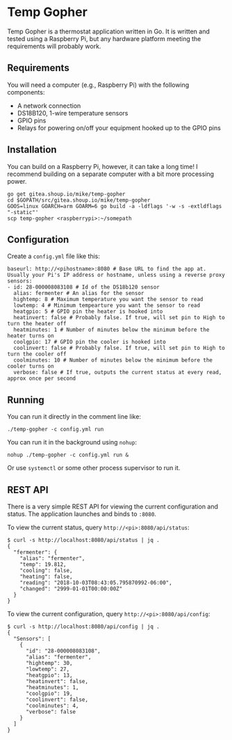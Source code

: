 # Temp Gopher

Temp Gopher is a thermostat application written in Go. It is written and tested using a Raspberry Pi, but any hardware platform meeting the requirements will probably work.

## Requirements

You will need a computer (e.g., Raspberry Pi) with the following components:

* A network connection
* DS18B120, 1-wire temperature sensors
* GPIO pins
* Relays for powering on/off your equipment hooked up to the GPIO pins

## Installation

You can build on a Raspberry Pi, however, it can take a long time! I recommend building on a separate computer with a bit more processing power.

```
go get gitea.shoup.io/mike/temp-gopher
cd $GOPATH/src/gitea.shoup.io/mike/temp-gopher
GOOS=linux GOARCH=arm GOARM=6 go build -a -ldflags '-w -s -extldflags "-static"'
scp temp-gopher <raspberrypi>:~/somepath
```

## Configuration

Create a `config.yml` file like this:

```
baseurl: http://<pihostname>:8080 # Base URL to find the app at. Usually your Pi's IP address or hostname, unless using a reverse proxy
sensors:
- id: 28-000008083108 # Id of the DS18b120 sensor
  alias: fermenter # An alias for the sensor
  hightemp: 8 # Maximum temperature you want the sensor to read
  lowtemp: 4 # Minimum tempearture you want the sensor to read
  heatgpio: 5 # GPIO pin the heater is hooked into
  heatinvert: false # Probably false. If true, will set pin to High to turn the heater off
  heatminutes: 1 # Number of minutes below the minimum before the heater turns on
  coolgpio: 17 # GPIO pin the cooler is hooked into
  coolinvert: false # Probably false. If true, will set pin to High to turn the cooler off
  coolminutes: 10 # Number of minutes below the minimum before the cooler turns on
  verbose: false # If true, outputs the current status at every read, approx once per second
```

## Running

You can run it directly in the comment line like:

```
./temp-gopher -c config.yml run
```

You can run it in the background using `nohup`:

```
nohup ./temp-gopher -c config.yml run &
```

Or use `systemctl` or some other process supervisor to run it.

## REST API

There is a very simple REST API for viewing the current configuration and status. The application launches and binds to `:8080`.

To view the current status, query `http://<pi>:8080/api/status`:

```
$ curl -s http://localhost:8080/api/status | jq .
{
  "fermenter": {
    "alias": "fermenter",
    "temp": 19.812,
    "cooling": false,
    "heating": false,
    "reading": "2018-10-03T08:43:05.795870992-06:00",
    "changed": "2999-01-01T00:00:00Z"
  }
}
```

To view the current configuration, query `http://<pi>:8080/api/config`:

```
$ curl -s http://localhost:8080/api/config | jq .
{
  "Sensors": [
    {
      "id": "28-000008083108",
      "alias": "fermenter",
      "hightemp": 30,
      "lowtemp": 27,
      "heatgpio": 13,
      "heatinvert": false,
      "heatminutes": 1,
      "coolgpio": 19,
      "coolinvert": false,
      "coolminutes": 4,
      "verbose": false
    }
  ]
}
```
